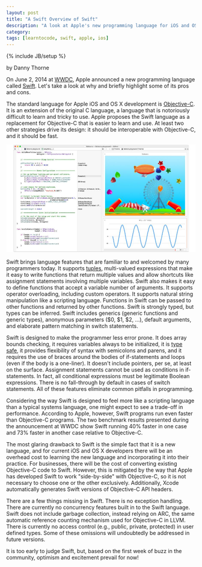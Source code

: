 ```yaml
---
layout: post
title: "A Swift Overview of Swift"
description: "A look at Apple's new programming language for iOS and OSX, Swift"
category: 
tags: [learntocode, swift, apple, ios]
---
```

{% include JB/setup %}

by Danny Thorne

On June 2, 2014 at [WWDC](https://developer.apple.com/videos/wwdc/2014/), Apple announced a new programming language called [Swift](https://developer.apple.com/swift/). Let's take a look at why and briefly highlight some of its pros and cons.

The standard language for Apple iOS and OS X development is [Objective-C](http://en.wikipedia.org/wiki/Objective-C). It is an extension of the original C language, a language that is notoriously difficult to learn and tricky to use. Apple proposes the Swift language as a replacement for Objective-C that is easier to learn and use. At least two other strategies drive its design: it should be interoperable with Objective-C, and it should be fast.

![Swift playground, image from Apple &copy;](/images/swift_overview_0.jpg)

Swift brings language features that are familiar to and welcomed by many programmers today. It supports [tuples](http://en.wikipedia.org/wiki/Tuple), multi-valued expressions that make it easy to write functions that return multiple values and allow shortcuts like assignment statements involving multiple variables. Swift also makes it easy to define functions that accept a variable number of arguments. It supports operator overloading, including custom operators. It supports natural string manipulation like a scripting language. Functions in Swift can be passed to other functions and returned by other functions. Swift is strongly typed, but types can be inferred. Swift includes generics (generic functions and generic types), anonymous parameters ($0, $1, $2, ...), default arguments, and elaborate pattern matching in switch statements.

Swift is designed to make the programmer less error prone. It does array bounds checking, it requires variables always to be initialized, it is [type safe](http://en.wikipedia.org/wiki/Type_safety), it provides flexibility of syntax with semicolons and parens, and it requires the use of braces around the bodies of if-statements and loops (even if the body is a one-liner). It doesn't include pointers, per se, at least on the surface. Assignment statements cannot be used as conditions in if-statements. In fact, all conditional expressions must be legitimate Boolean expressions. There is no fall-through by default in cases of switch statements. All of these features eliminate common pitfalls in programming.

Considering the way Swift is designed to feel more like a scripting language than a typical systems language, one might expect to see a trade-off in performance. According to Apple, however, Swift programs run even faster than Objective-C programs. The two benchmark results presented during the announcement at WWDC show Swift running 40% faster in one case and 73% faster in another case relative to Objective-C.

The most glaring drawback to Swift is the simple fact that it is a new language, and for current iOS and OS X developers there will be an overhead cost to learning the new language and incorporating it into their practice. For businesses, there will be the cost of converting existing Objective-C code to Swift. However, this is mitigated by the way that Apple has developed Swift to work "side-by-side" with Objective-C, so it is not necessary to choose one or the other exclusively. Additionally, Xcode automatically generates Swift versions of Objective-C API headers.

There are a few things missing in Swift. There is no exception handling. There are currently no concurrency features built in to the Swift language. Swift does not include garbage collection, instead relying on ARC, the same automatic reference counting mechanism used for Objective-C in LLVM. There is currently no access control (e.g., public, private, protected) in user defined types. Some of these omissions will undoubtedly be addressed in future versions.

It is too early to judge Swift, but, based on the first week of buzz in the community, optimism and excitement prevail for now!